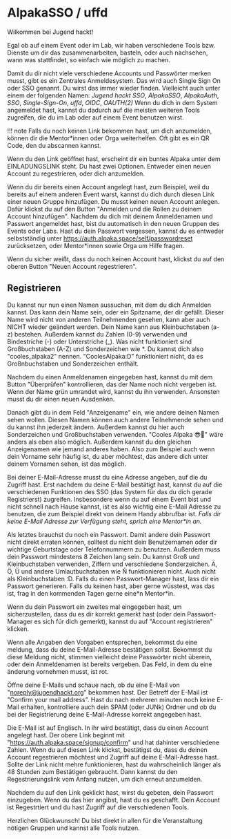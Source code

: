 AlpakaSSO / uffd
===

Wilkommen bei Jugend hackt!

Egal ob auf einem Event oder im Lab, wir haben verschiedene Tools bzw. Dienste um dir das zusammenarbeiten, basteln, oder auch nachsehen, wann was stattfindet, so einfach wie möglich zu machen.

Damit du dir nicht viele verschiedene Accounts und Passwörter merken musst, gibt es ein Zentrales Anmeldesystem. Das wird auch Single Sign On oder SSO genannt. Du wirst das immer wieder finden. Vielleicht auch unter einem der folgenden Namen: *Jugend hackt SSO*, *AlpakaSSO*, *AlpakaAuth*, *SSO*, *Single-Sign-On*, *uffd*, *OIDC*, *OAUTH(2)*
Wenn du dich in dem System angemeldet hast, kannst du dadurch auf die meisten weiteren Tools zugreifen, die du im Lab oder auf einem Event benutzen wirst.

!!! note
    Falls du noch keinen Link bekommen hast, um dich anzumelden, können dir die Mentor\*innen oder Orga weiterhelfen. Oft gibt es ein QR Code, den du abscannen kannst.

Wenn du den Link geöffnet hast, erscheint dir ein buntes Alpaka unter dem EINLADUNGSLINK steht.
Du hast zwei Optionen. Entweder einen neuen Account zu regestrieren, oder dich anzumelden.

Wenn du dir bereits einen Account angelegt hast, zum Beispiel, weil du bereits auf einem anderen Event warst, kannst du dich durch diesen Link einer neuen Gruppe hinzufügen. Du musst keinen neuen Account anlegen.
Dafür klickst du auf den Button "Anmelden und die Rollen zu deinem Account hinzufügen". Nachdem du dich mit deinem Anmeldenamen und Passwort angemeldet hast, bist du automatisch in den neuen Gruppen des Events oder Labs.
Hast du dein Passwort vergessen, kannst du es entweder selbstständig unter https://auth.alpaka.space/self/passwordreset zurücksetzen, oder Mentor\*innen sowie Orga um Hilfe fragen.

Wenn du sicher weißt, dass du noch keinen Account hast, klickst du auf den oberen Button "Neuen Account regestrieren".


## Registrieren

Du kannst nur nun einen Namen aussuchen, mit dem du dich Anmelden kannst. Das kann dein Name sein, oder ein Spitzname, der dir gefällt. Dieser Name wird nicht von anderen Teilnehmenden gesehen, kann aber auch NICHT wieder geändert werden.
Dein Name kann aus Kleinbuchstaben (a-z) bestehen. Außerdem kannst du Zahlen (0-9) verwenden und Bindestriche (-) oder Unterstriche (\_). Was nicht funktioniert sind Großbuchstaben (A-Z) und Sonderzeichen wie \*. Du kannst dich also "cooles_alpaka2" nennen. "CoolesAlpaka:D" funktioniert nicht, da es Großnbuchstaben und Sonderzeichen enthält.

Nachdem du einen Anmeldenamen eingegeben hast, kannst du mit dem Button "Überprüfen" kontrollieren, das der Name noch nicht vergeben ist. Wenn der Name grün umrandet wird, kannst du ihn verwenden. Ansonsten musst du dir einen neuen Ausdenken.

Danach gibt du in dem Feld "Anzeigename" ein, wie andere deinen Namen sehen wollen. Diesen Namen können auch andere Teilnehmende sehen und du kannst ihn jederzeit ändern. Außerdem kannst du hier auch Sonderzeichen und Großbuchstaben verwenden. "Cooles Alpaka 😎🦙" wäre anders als eben also möglich. Außerdem kannst du den gleichen Anzeigenamen wie jemand anderes haben. Also zum Beispiel auch wenn dein Vorname sehr häufig ist, du aber möchtest, das andere dich unter deinem Vornamen sehen, ist das möglich.

Bei deiner E-Mail-Adresse musst du eine Adresse angeben, auf die du Zugriff hast. Erst nachdem du deine E-Mail bestätigt hast, kannst du auf die verschiedenen Funktionen des SSO (das System für das du dich gerade Registrierst) zugreifen.
Insbesondere wenn du auf einem Event bist und nicht schnell nach Hause kannst, ist es also wichtig eine E-Mail Adresse zu benutzen, die zum Beispiel direkt von deinem Handy abbrufbar ist.
*Falls dir keine E-Mail Adresse zur Verfügung steht, sprich eine Mentor\*in an.*

Als letztes brauchst du noch ein Passwort. Damit andere dein Passwort nicht direkt erraten können, solltest du nicht dein Benutzernamen oder dir wichtige Geburtstage oder Telefonnummern zu benutzen.
Außerdem muss dein Passwort mindestens 8 Zeichen lang sein. Du kannst Groß und Kleinbuchstaben verwenden, Ziffern und verschiedene Sonderzeichen. Ä, Ö, Ü und andere Umlautbuchstaben wie Ñ funktionieren nicht. Auch nicht als Kleinbuchstaben :D.
Falls du einen Passwort-Manager hast, lass dir ein Passwort generieren. Falls du keinen hast, aber gerne wüsstest, was das ist, frag in den kommenden Tagen gerne eine\*n Mentor\*in.

Wenn du dein Passwort ein zweites mal eingegeben hast, um sicherzustellen, dass du es dir korrekt gemerkt hast (oder dein Passwort-Manager es sich fúr dich gemerkt), kannst du auf "Account registrieren" klicken.

Wenn alle Angaben den Vorgaben entsprechen, bekommst du eine meldung, dass du deine E-Mail-Adresse bestätigen sollst.
Bekommst du diese Meldung nicht, stimmen vielleicht deine Passwörter nicht überein, oder dein Anmeldenamen ist bereits vergeben. Das Feld, in dem du eine änderung vornehmen musst, ist rot.


Öffne deine E-Mails und schaue nach, ob du eine E-Mail von "noreply@jugendhackt.org" bekommen hast. Der Betreff der E-Mail ist "Confirm your mail address". Hast du nach mehreren minuten noch keine E-Mail erhalten, kontrolliere auch dein SPAM (oder JUNk) Ordner und ob du bei der Registrierung deine E-Mail-Adresse korrekt angegeben hast.

Die E-Mail ist auf Englisch. In ihr wird bestätigt, dass du einen Account angelegt hast. Der obere Link beginnt mit "https://auth.alpaka.space/signup/confirm" und hat dahinter verschiedene Zahlen. Wenn du auf diesen Link klickst, bestätigst du, dass du  deinen Account regestrieren möchtest und Zugriff auf deine E-Mail-Adresse hast.
Sollte der Link nicht mehre funktionieren, hast du wahrscheinlich länger als 48 Stunden zum Bestätigen gebraucht. Dann kannst du den Regestrierungslink vom Anfang nutzen, um dich erneut anzumelden.

Nachdem du auf den Link geklickt hast, wirst du gebeten, dein Passwort einzugeben. Wenn du das hier angibst, hast du es geschafft. Dein Account ist Regestrtiert und du hast Zugriff auf die verschiedenen Tools.

Herzlichen Glückwunsch! Du bist direkt in allen für die Veranstaltung nötigen Gruppen und kannst alle Tools nutzen.